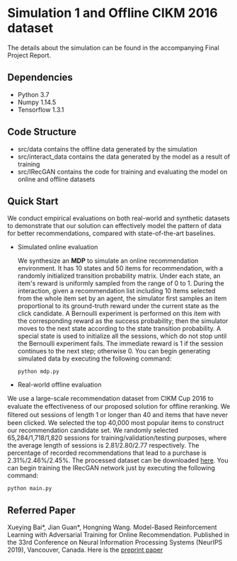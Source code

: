 # Simulation 1 and Offline CIKM 2016 dataset
The details about the simulation can be found in the accompanying Final Project Report.

## Dependencies

- Python 3.7
- Numpy 1.14.5
- Tensorflow 1.3.1

## Code Structure

- src/data contains the offline data generated by the simulation
- src/interact_data contains the data generated by the model as a result of training
- src/IRecGAN contains the code for training and evaluating the model on online and offline datasets 

## Quick Start

We conduct empirical evaluations on both real-world and synthetic datasets to demonstrate that our solution can effectively model the pattern of data for better recommendations, compared with state-of-the-art baselines. 

- Simulated online evaluation

  We synthesize an **MDP** to simulate an online recommendation environment. It has 10 states and 50 items for recommendation, with a randomly initialized transition probability matrix. Under each state, an item's reward is uniformly sampled from the range of 0 to 1. During the interaction, given a recommendation list including 10 items selected from the whole item set by an agent, the simulator first samples an item proportional to its ground-truth reward under the current state as the click candidate. A  Bernoulli experiment is performed on this item with the corresponding reward as the success probability; then the simulator moves to the next state according to the state transition probability. A special state is used to initialize all the sessions, which do not stop until the Bernoulli experiment fails. The immediate reward is 1 if the session continues to the next step; otherwise 0. You can begin generating simulated data by executing the following command:

  ```
  python mdp.py
  ```

- Real-world offline evaluation

 We use a large-scale recommendation dataset from CIKM Cup 2016 to evaluate the effectiveness of our proposed solution for ofﬂine reranking. We ﬁltered out sessions of length 1 or longer than 40 and items that have never been clicked. We selected the top 40,000 most popular items to construct our recommendation candidate set. We randomly selected 65,284/1,718/1,820 sessions for training/validation/testing purposes, where the average length of sessions is 2.81/2.80/2.77 respectively. The percentage of recorded recommendations that lead to a purchase is 2.31%/2.46%/2.45%.  The processed dataset can be downloaded [here](https://cloud.tsinghua.edu.cn/f/e4bb57a633074009a1eb/). You can begin training the IRecGAN network just by  executing the following command: 
  ```
  python main.py
  ```


## Referred Paper

Xueying Bai\*, Jian Guan\*, Hongning Wang. Model-Based Reinforcement Learning with Adversarial Training for Online Recommendation. Published in the 33rd Conference on Neural Information Processing Systems (NeurIPS 2019), Vancouver, Canada. Here is the [preprint paper](https://arxiv.org/pdf/1911.03845.pdf) 


